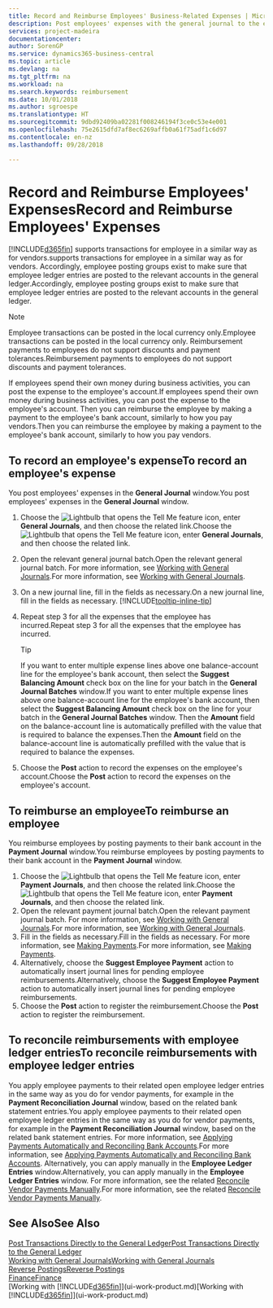 ```yaml
---
title: Record and Reimburse Employees' Business-Related Expenses | Microsoft Docs
description: Post employees' expenses with the general journal to the employee's account and later post a payment to the employee's bank account to reimburse for the business-related expense.
services: project-madeira
documentationcenter: 
author: SorenGP
ms.service: dynamics365-business-central
ms.topic: article
ms.devlang: na
ms.tgt_pltfrm: na
ms.workload: na
ms.search.keywords: reimbursement
ms.date: 10/01/2018
ms.author: sgroespe
ms.translationtype: HT
ms.sourcegitcommit: 9dbd92409ba02281f008246194f3ce0c53e4e001
ms.openlocfilehash: 75e2615dfd7af8ec6269affb0a61f75adf1c6d97
ms.contentlocale: en-nz
ms.lasthandoff: 09/28/2018

---
```

# <a name="record-and-reimburse-employees-expenses"></a><span data-ttu-id="fbeb2-103">Record and Reimburse Employees' Expenses</span><span class="sxs-lookup"><span data-stu-id="fbeb2-103">Record and Reimburse Employees' Expenses</span></span>
[!INCLUDE[d365fin](includes/d365fin_md.md)] <span data-ttu-id="fbeb2-104">supports transactions for employee in a similar way as for vendors.</span><span class="sxs-lookup"><span data-stu-id="fbeb2-104">supports transactions for employee in a similar way as for vendors.</span></span> <span data-ttu-id="fbeb2-105">Accordingly, employee posting groups exist to make sure that employee ledger entries are posted to the relevant accounts in the general ledger.</span><span class="sxs-lookup"><span data-stu-id="fbeb2-105">Accordingly, employee posting groups exist to make sure that employee ledger entries are posted to the relevant accounts in the general ledger.</span></span>

> [!NOTE]  
> <span data-ttu-id="fbeb2-106">Employee transactions can be posted in the local currency only.</span><span class="sxs-lookup"><span data-stu-id="fbeb2-106">Employee transactions can be posted in the local currency only.</span></span> <span data-ttu-id="fbeb2-107">Reimbursement payments to employees do not support discounts and payment tolerances.</span><span class="sxs-lookup"><span data-stu-id="fbeb2-107">Reimbursement payments to employees do not support discounts and payment tolerances.</span></span>

<span data-ttu-id="fbeb2-108">If employees spend their own money during business activities, you can post the expense to the employee's account.</span><span class="sxs-lookup"><span data-stu-id="fbeb2-108">If employees spend their own money during business activities, you can post the expense to the employee's account.</span></span> <span data-ttu-id="fbeb2-109">Then you can reimburse the employee by making a payment to the employee's bank account, similarly to how you pay vendors.</span><span class="sxs-lookup"><span data-stu-id="fbeb2-109">Then you can reimburse the employee by making a payment to the employee's bank account, similarly to how you pay vendors.</span></span>

## <a name="to-record-an-employees-expense"></a><span data-ttu-id="fbeb2-110">To record an employee's expense</span><span class="sxs-lookup"><span data-stu-id="fbeb2-110">To record an employee's expense</span></span>
<span data-ttu-id="fbeb2-111">You post employees' expenses in the **General Journal** window.</span><span class="sxs-lookup"><span data-stu-id="fbeb2-111">You post employees' expenses in the **General Journal** window.</span></span>
1. <span data-ttu-id="fbeb2-112">Choose the ![Lightbulb that opens the Tell Me feature](media/ui-search/search_small.png "Tell me what you want to do") icon, enter **General Journals**, and then choose the related link.</span><span class="sxs-lookup"><span data-stu-id="fbeb2-112">Choose the ![Lightbulb that opens the Tell Me feature](media/ui-search/search_small.png "Tell me what you want to do") icon, enter **General Journals**, and then choose the related link.</span></span>
2. <span data-ttu-id="fbeb2-113">Open the relevant general journal batch.</span><span class="sxs-lookup"><span data-stu-id="fbeb2-113">Open the relevant general journal batch.</span></span> <span data-ttu-id="fbeb2-114">For more information, see [Working with General Journals](ui-work-general-journals.md).</span><span class="sxs-lookup"><span data-stu-id="fbeb2-114">For more information, see [Working with General Journals](ui-work-general-journals.md).</span></span>
3. <span data-ttu-id="fbeb2-115">On a new journal line, fill in the fields as necessary.</span><span class="sxs-lookup"><span data-stu-id="fbeb2-115">On a new journal line, fill in the fields as necessary.</span></span> [!INCLUDE[tooltip-inline-tip](includes/tooltip-inline-tip_md.md)]    
4. <span data-ttu-id="fbeb2-116">Repeat step 3 for all the expenses that the employee has incurred.</span><span class="sxs-lookup"><span data-stu-id="fbeb2-116">Repeat step 3 for all the expenses that the employee has incurred.</span></span>

    > [!TIP]  
    > <span data-ttu-id="fbeb2-117">If you want to enter multiple expense lines above one balance-account line for the employee's bank account, then select the **Suggest Balancing Amount** check box on the line for your batch in the **General Journal Batches** window.</span><span class="sxs-lookup"><span data-stu-id="fbeb2-117">If you want to enter multiple expense lines above one balance-account line for the employee's bank account, then select the **Suggest Balancing Amount** check box on the line for your batch in the **General Journal Batches** window.</span></span> <span data-ttu-id="fbeb2-118">Then the **Amount** field on the balance-account line is automatically prefilled with the value that is required to balance the expenses.</span><span class="sxs-lookup"><span data-stu-id="fbeb2-118">Then the **Amount** field on the balance-account line is automatically prefilled with the value that is required to balance the expenses.</span></span>
5. <span data-ttu-id="fbeb2-119">Choose the **Post** action to record the expenses on the employee's account.</span><span class="sxs-lookup"><span data-stu-id="fbeb2-119">Choose the **Post** action to record the expenses on the employee's account.</span></span>

## <a name="to-reimburse-an-employee"></a><span data-ttu-id="fbeb2-120">To reimburse an employee</span><span class="sxs-lookup"><span data-stu-id="fbeb2-120">To reimburse an employee</span></span>
<span data-ttu-id="fbeb2-121">You reimburse employees by posting payments to their bank account in the **Payment Journal** window.</span><span class="sxs-lookup"><span data-stu-id="fbeb2-121">You reimburse employees by posting payments to their bank account in the **Payment Journal** window.</span></span>
1. <span data-ttu-id="fbeb2-122">Choose the ![Lightbulb that opens the Tell Me feature](media/ui-search/search_small.png "Tell me what you want to do") icon, enter **Payment Journals**, and then choose the related link.</span><span class="sxs-lookup"><span data-stu-id="fbeb2-122">Choose the ![Lightbulb that opens the Tell Me feature](media/ui-search/search_small.png "Tell me what you want to do") icon, enter **Payment Journals**, and then choose the related link.</span></span>
2. <span data-ttu-id="fbeb2-123">Open the relevant payment journal batch.</span><span class="sxs-lookup"><span data-stu-id="fbeb2-123">Open the relevant payment journal batch.</span></span> <span data-ttu-id="fbeb2-124">For more information, see [Working with General Journals](ui-work-general-journals.md).</span><span class="sxs-lookup"><span data-stu-id="fbeb2-124">For more information, see [Working with General Journals](ui-work-general-journals.md).</span></span>
3. <span data-ttu-id="fbeb2-125">Fill in the fields as necessary.</span><span class="sxs-lookup"><span data-stu-id="fbeb2-125">Fill in the fields as necessary.</span></span> <span data-ttu-id="fbeb2-126">For more information, see [Making Payments](payables-make-payments.md).</span><span class="sxs-lookup"><span data-stu-id="fbeb2-126">For more information, see [Making Payments](payables-make-payments.md).</span></span>
4. <span data-ttu-id="fbeb2-127">Alternatively, choose the **Suggest Employee Payment** action to automatically insert journal lines for pending employee reimbursements.</span><span class="sxs-lookup"><span data-stu-id="fbeb2-127">Alternatively, choose the **Suggest Employee Payment** action to automatically insert journal lines for pending employee reimbursements.</span></span>
5. <span data-ttu-id="fbeb2-128">Choose the **Post** action to register the reimbursement.</span><span class="sxs-lookup"><span data-stu-id="fbeb2-128">Choose the **Post** action to register the reimbursement.</span></span>  

## <a name="to-reconcile-reimbursements-with-employee-ledger-entries"></a><span data-ttu-id="fbeb2-129">To reconcile reimbursements with employee ledger entries</span><span class="sxs-lookup"><span data-stu-id="fbeb2-129">To reconcile reimbursements with employee ledger entries</span></span>
<span data-ttu-id="fbeb2-130">You apply employee payments to their related open employee ledger entries in the same way as you do for vendor payments, for example in the **Payment Reconciliation Journal** window, based on the related bank statement entries.</span><span class="sxs-lookup"><span data-stu-id="fbeb2-130">You apply employee payments to their related open employee ledger entries in the same way as you do for vendor payments, for example in the **Payment Reconciliation Journal** window, based on the related bank statement entries.</span></span> <span data-ttu-id="fbeb2-131">For more information, see [Applying Payments Automatically and Reconciling Bank Accounts](receivables-apply-payments-auto-reconcile-bank-accounts.md).</span><span class="sxs-lookup"><span data-stu-id="fbeb2-131">For more information, see [Applying Payments Automatically and Reconciling Bank Accounts](receivables-apply-payments-auto-reconcile-bank-accounts.md).</span></span> <span data-ttu-id="fbeb2-132">Alternatively, you can apply manually in the **Employee Ledger Entries** window.</span><span class="sxs-lookup"><span data-stu-id="fbeb2-132">Alternatively, you can apply manually in the **Employee Ledger Entries** window.</span></span> <span data-ttu-id="fbeb2-133">For more information, see the related [Reconcile Vendor Payments Manually](payables-how-apply-purchase-transactions-manually.md).</span><span class="sxs-lookup"><span data-stu-id="fbeb2-133">For more information, see the related [Reconcile Vendor Payments Manually](payables-how-apply-purchase-transactions-manually.md).</span></span>  

## <a name="see-also"></a><span data-ttu-id="fbeb2-134">See Also</span><span class="sxs-lookup"><span data-stu-id="fbeb2-134">See Also</span></span>
[<span data-ttu-id="fbeb2-135">Post Transactions Directly to the General Ledger</span><span class="sxs-lookup"><span data-stu-id="fbeb2-135">Post Transactions Directly to the General Ledger</span></span>](finance-how-post-transactions-directly.md)  
[<span data-ttu-id="fbeb2-136">Working with General Journals</span><span class="sxs-lookup"><span data-stu-id="fbeb2-136">Working with General Journals</span></span>](ui-work-general-journals.md)  
[<span data-ttu-id="fbeb2-137">Reverse Postings</span><span class="sxs-lookup"><span data-stu-id="fbeb2-137">Reverse Postings</span></span>](finance-how-reverse-journal-posting.md)  
[<span data-ttu-id="fbeb2-138">Finance</span><span class="sxs-lookup"><span data-stu-id="fbeb2-138">Finance</span></span>](finance.md)  
<span data-ttu-id="fbeb2-139">[Working with [!INCLUDE[d365fin](includes/d365fin_md.md)]](ui-work-product.md)</span><span class="sxs-lookup"><span data-stu-id="fbeb2-139">[Working with [!INCLUDE[d365fin](includes/d365fin_md.md)]](ui-work-product.md)</span></span>  

